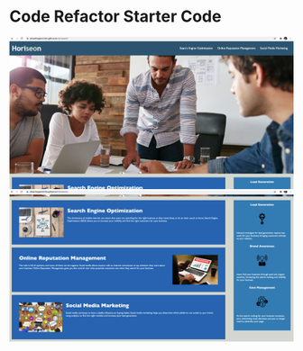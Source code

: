 # Code Refactor Starter Code
<img src="./assets/images/shot1.jpg">
<img src="./assets/images/shot2.jpg">